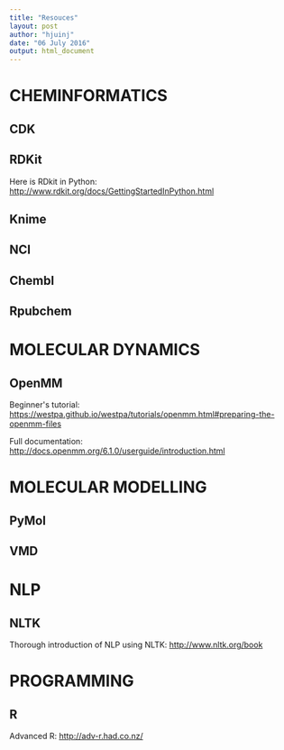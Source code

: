```yaml
---
title: "Resouces"
layout: post
author: "hjuinj"
date: "06 July 2016"
output: html_document
---
```



# CHEMINFORMATICS
## CDK

## RDKit
Here is RDkit in Python:
<http://www.rdkit.org/docs/GettingStartedInPython.html>

## Knime

## NCI

## Chembl

## Rpubchem


# MOLECULAR DYNAMICS
## OpenMM
Beginner's tutorial:
<https://westpa.github.io/westpa/tutorials/openmm.html#preparing-the-openmm-files>

Full documentation:
<http://docs.openmm.org/6.1.0/userguide/introduction.html>



# MOLECULAR MODELLING
## PyMol

## VMD


# NLP
## NLTK
Thorough introduction of NLP using NLTK:
<http://www.nltk.org/book>



# PROGRAMMING
## R
Advanced R:
<http://adv-r.had.co.nz/>